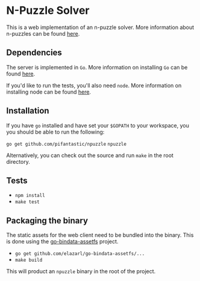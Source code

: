# N-Puzzle Solver

This is a web implementation of an n-puzzle solver. More information about
n-puzzles can be found [here](https://en.wikipedia.org/wiki/15_puzzle).

## Dependencies

The server is implemented in `Go`. More information on installing `Go` can be
found [here](https://golang.org/doc/install).

If you'd like to run the tests, you'll also need `node`. More information on
installing node can be found [here](https://nodejs.org/download/).

## Installation

If you have `go` installed and have set your `$GOPATH` to your workspace, you
you should be able to run the following:

`go get github.com/pifantastic/npuzzle`
`npuzzle`

Alternatively, you can check out the source and run `make` in the root directory.

## Tests

* `npm install`
* `make test`

## Packaging the binary

The static assets for the web client need to be bundled into the binary. This is
done using the [go-bindata-assetfs](https://github.com/elazarl/go-bindata-assetfs)
project.

* `go get github.com/elazarl/go-bindata-assetfs/...`
* `make build`

This will product an `npuzzle` binary in the root of the project.
